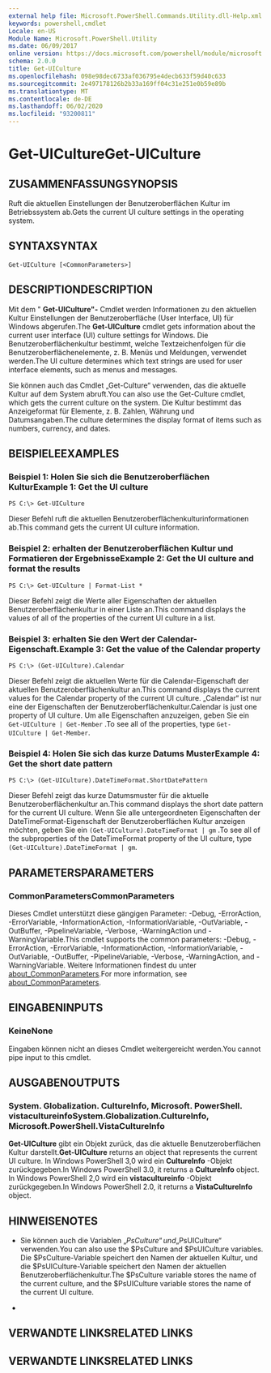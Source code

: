 ```yaml
---
external help file: Microsoft.PowerShell.Commands.Utility.dll-Help.xml
keywords: powershell,cmdlet
Locale: en-US
Module Name: Microsoft.PowerShell.Utility
ms.date: 06/09/2017
online version: https://docs.microsoft.com/powershell/module/microsoft.powershell.utility/get-uiculture?view=powershell-5.1&WT.mc_id=ps-gethelp
schema: 2.0.0
title: Get-UICulture
ms.openlocfilehash: 098e98dec6733af036795e4decb633f59d40c633
ms.sourcegitcommit: 2e497178126b2b33a169ff04c31e251e0b59e89b
ms.translationtype: MT
ms.contentlocale: de-DE
ms.lasthandoff: 06/02/2020
ms.locfileid: "93200811"
---
```

# <span data-ttu-id="9afd2-103">Get-UICulture</span><span class="sxs-lookup"><span data-stu-id="9afd2-103">Get-UICulture</span></span>

## <span data-ttu-id="9afd2-104">ZUSAMMENFASSUNG</span><span class="sxs-lookup"><span data-stu-id="9afd2-104">SYNOPSIS</span></span>
<span data-ttu-id="9afd2-105">Ruft die aktuellen Einstellungen der Benutzeroberflächen Kultur im Betriebssystem ab.</span><span class="sxs-lookup"><span data-stu-id="9afd2-105">Gets the current UI culture settings in the operating system.</span></span>

## <span data-ttu-id="9afd2-106">SYNTAX</span><span class="sxs-lookup"><span data-stu-id="9afd2-106">SYNTAX</span></span>

```
Get-UICulture [<CommonParameters>]
```

## <span data-ttu-id="9afd2-107">DESCRIPTION</span><span class="sxs-lookup"><span data-stu-id="9afd2-107">DESCRIPTION</span></span>
<span data-ttu-id="9afd2-108">Mit dem " **Get-UICulture"-** Cmdlet werden Informationen zu den aktuellen Kultur Einstellungen der Benutzeroberfläche (User Interface, UI) für Windows abgerufen.</span><span class="sxs-lookup"><span data-stu-id="9afd2-108">The **Get-UICulture** cmdlet gets information about the current user interface (UI) culture settings for Windows.</span></span>
<span data-ttu-id="9afd2-109">Die Benutzeroberflächenkultur bestimmt, welche Textzeichenfolgen für die Benutzeroberflächenelemente, z. B. Menüs und Meldungen, verwendet werden.</span><span class="sxs-lookup"><span data-stu-id="9afd2-109">The UI culture determines which text strings are used for user interface elements, such as menus and messages.</span></span>

<span data-ttu-id="9afd2-110">Sie können auch das Cmdlet „Get-Culture“ verwenden, das die aktuelle Kultur auf dem System abruft.</span><span class="sxs-lookup"><span data-stu-id="9afd2-110">You can also use the Get-Culture cmdlet, which gets the current culture on the system.</span></span>
<span data-ttu-id="9afd2-111">Die Kultur bestimmt das Anzeigeformat für Elemente, z. B. Zahlen, Währung und Datumsangaben.</span><span class="sxs-lookup"><span data-stu-id="9afd2-111">The culture determines the display format of items such as numbers, currency, and dates.</span></span>

## <span data-ttu-id="9afd2-112">BEISPIELE</span><span class="sxs-lookup"><span data-stu-id="9afd2-112">EXAMPLES</span></span>

### <span data-ttu-id="9afd2-113">Beispiel 1: Holen Sie sich die Benutzeroberflächen Kultur</span><span class="sxs-lookup"><span data-stu-id="9afd2-113">Example 1: Get the UI culture</span></span>

```
PS C:\> Get-UICulture
```

<span data-ttu-id="9afd2-114">Dieser Befehl ruft die aktuellen Benutzeroberflächenkulturinformationen ab.</span><span class="sxs-lookup"><span data-stu-id="9afd2-114">This command gets the current UI culture information.</span></span>

### <span data-ttu-id="9afd2-115">Beispiel 2: erhalten der Benutzeroberflächen Kultur und Formatieren der Ergebnisse</span><span class="sxs-lookup"><span data-stu-id="9afd2-115">Example 2: Get the UI culture and format the results</span></span>

```
PS C:\> Get-UICulture | Format-List *
```

<span data-ttu-id="9afd2-116">Dieser Befehl zeigt die Werte aller Eigenschaften der aktuellen Benutzeroberflächenkultur in einer Liste an.</span><span class="sxs-lookup"><span data-stu-id="9afd2-116">This command displays the values of all of the properties of the current UI culture in a list.</span></span>

### <span data-ttu-id="9afd2-117">Beispiel 3: erhalten Sie den Wert der Calendar-Eigenschaft.</span><span class="sxs-lookup"><span data-stu-id="9afd2-117">Example 3: Get the value of the Calendar property</span></span>

```
PS C:\> (Get-UICulture).Calendar
```

<span data-ttu-id="9afd2-118">Dieser Befehl zeigt die aktuellen Werte für die Calendar-Eigenschaft der aktuellen Benutzeroberflächenkultur an.</span><span class="sxs-lookup"><span data-stu-id="9afd2-118">This command displays the current values for the Calendar property of the current UI culture.</span></span>
<span data-ttu-id="9afd2-119">„Calendar“ ist nur eine der Eigenschaften der Benutzeroberflächenkultur.</span><span class="sxs-lookup"><span data-stu-id="9afd2-119">Calendar is just one property of UI culture.</span></span>
<span data-ttu-id="9afd2-120">Um alle Eigenschaften anzuzeigen, geben Sie ein `Get-UICulture | Get-Member` .</span><span class="sxs-lookup"><span data-stu-id="9afd2-120">To see all of the properties, type `Get-UICulture | Get-Member`.</span></span>

### <span data-ttu-id="9afd2-121">Beispiel 4: Holen Sie sich das kurze Datums Muster</span><span class="sxs-lookup"><span data-stu-id="9afd2-121">Example 4: Get the short date pattern</span></span>

```
PS C:\> (Get-UICulture).DateTimeFormat.ShortDatePattern
```

<span data-ttu-id="9afd2-122">Dieser Befehl zeigt das kurze Datumsmuster für die aktuelle Benutzeroberflächenkultur an.</span><span class="sxs-lookup"><span data-stu-id="9afd2-122">This command displays the short date pattern for the current UI culture.</span></span>
<span data-ttu-id="9afd2-123">Wenn Sie alle untergeordneten Eigenschaften der DateTimeFormat-Eigenschaft der Benutzeroberflächen Kultur anzeigen möchten, geben Sie ein `(Get-UICulture).DateTimeFormat | gm` .</span><span class="sxs-lookup"><span data-stu-id="9afd2-123">To see all of the subproperties of the DateTimeFormat property of the UI culture, type `(Get-UICulture).DateTimeFormat | gm`.</span></span>

## <span data-ttu-id="9afd2-124">PARAMETERS</span><span class="sxs-lookup"><span data-stu-id="9afd2-124">PARAMETERS</span></span>

### <span data-ttu-id="9afd2-125">CommonParameters</span><span class="sxs-lookup"><span data-stu-id="9afd2-125">CommonParameters</span></span>
<span data-ttu-id="9afd2-126">Dieses Cmdlet unterstützt diese gängigen Parameter: -Debug, -ErrorAction, -ErrorVariable, -InformationAction, -InformationVariable, -OutVariable, -OutBuffer, -PipelineVariable, -Verbose, -WarningAction und -WarningVariable.</span><span class="sxs-lookup"><span data-stu-id="9afd2-126">This cmdlet supports the common parameters: -Debug, -ErrorAction, -ErrorVariable, -InformationAction, -InformationVariable, -OutVariable, -OutBuffer, -PipelineVariable, -Verbose, -WarningAction, and -WarningVariable.</span></span> <span data-ttu-id="9afd2-127">Weitere Informationen findest du unter [about_CommonParameters](https://go.microsoft.com/fwlink/?LinkID=113216).</span><span class="sxs-lookup"><span data-stu-id="9afd2-127">For more information, see [about_CommonParameters](https://go.microsoft.com/fwlink/?LinkID=113216).</span></span>

## <span data-ttu-id="9afd2-128">EINGABEN</span><span class="sxs-lookup"><span data-stu-id="9afd2-128">INPUTS</span></span>

### <span data-ttu-id="9afd2-129">Keine</span><span class="sxs-lookup"><span data-stu-id="9afd2-129">None</span></span>
<span data-ttu-id="9afd2-130">Eingaben können nicht an dieses Cmdlet weitergereicht werden.</span><span class="sxs-lookup"><span data-stu-id="9afd2-130">You cannot pipe input to this cmdlet.</span></span>

## <span data-ttu-id="9afd2-131">AUSGABEN</span><span class="sxs-lookup"><span data-stu-id="9afd2-131">OUTPUTS</span></span>

### <span data-ttu-id="9afd2-132">System. Globalization. CultureInfo, Microsoft. PowerShell. vistacultureinfo</span><span class="sxs-lookup"><span data-stu-id="9afd2-132">System.Globalization.CultureInfo, Microsoft.PowerShell.VistaCultureInfo</span></span>
<span data-ttu-id="9afd2-133">**Get-UICulture** gibt ein Objekt zurück, das die aktuelle Benutzeroberflächen Kultur darstellt.</span><span class="sxs-lookup"><span data-stu-id="9afd2-133">**Get-UICulture** returns an object that represents the current UI culture.</span></span>
<span data-ttu-id="9afd2-134">In Windows PowerShell 3,0 wird ein **CultureInfo** -Objekt zurückgegeben.</span><span class="sxs-lookup"><span data-stu-id="9afd2-134">In Windows PowerShell 3.0, it returns a **CultureInfo** object.</span></span>
<span data-ttu-id="9afd2-135">In Windows PowerShell 2,0 wird ein **vistacultureinfo** -Objekt zurückgegeben.</span><span class="sxs-lookup"><span data-stu-id="9afd2-135">In Windows PowerShell 2.0, it returns a **VistaCultureInfo** object.</span></span>

## <span data-ttu-id="9afd2-136">HINWEISE</span><span class="sxs-lookup"><span data-stu-id="9afd2-136">NOTES</span></span>

* <span data-ttu-id="9afd2-137">Sie können auch die Variablen „$PsCulture“ und „$PsUICulture“ verwenden.</span><span class="sxs-lookup"><span data-stu-id="9afd2-137">You can also use the $PsCulture and $PsUICulture variables.</span></span> <span data-ttu-id="9afd2-138">Die $PsCulture-Variable speichert den Namen der aktuellen Kultur, und die $PsUICulture-Variable speichert den Namen der aktuellen Benutzeroberflächenkultur.</span><span class="sxs-lookup"><span data-stu-id="9afd2-138">The $PsCulture variable stores the name of the current culture, and the $PsUICulture variable stores the name of the current UI culture.</span></span>

*

## <span data-ttu-id="9afd2-139">VERWANDTE LINKS</span><span class="sxs-lookup"><span data-stu-id="9afd2-139">RELATED LINKS</span></span>

## <span data-ttu-id="9afd2-140">VERWANDTE LINKS</span><span class="sxs-lookup"><span data-stu-id="9afd2-140">RELATED LINKS</span></span>
